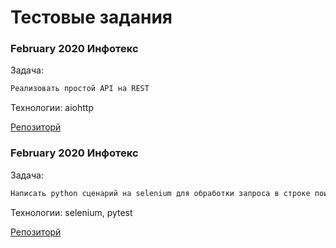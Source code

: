 # Тестовые задания


### February 2020 Инфотекс
Задача:
```sh
Реализовать простой API на REST 
```
Технологии:
aiohttp

[Репозиторй](https://github.com/Azaze1l/infotecs_backend_task)

### February 2020 Инфотекс
Задача:
```sh
Написать python сценарий на selenium для обработки запроса в строке поиска браузера и поиска определенного объекта
```
Технологии:
selenium, pytest

[Репозиторй](https://github.com/Azaze1l/infotecs_autotest_task)
